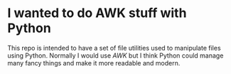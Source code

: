 # I wanted to do AWK stuff with Python

This repo is intended to have a set of file utilities used to manipulate files using Python.
Normally I would use *AWK* but I think Python could manage many fancy things and make it more readable and modern.


